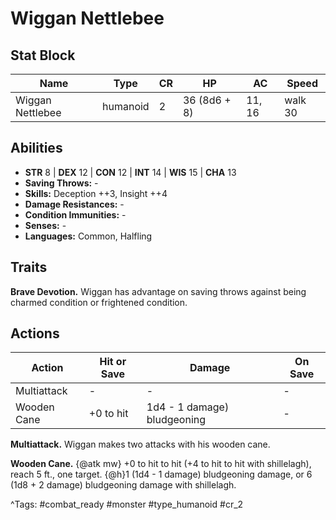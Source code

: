 # Wiggan Nettlebee

## Stat Block

| Name | Type | CR | HP | AC | Speed |
|------|------|----|----|----|-------|
| Wiggan Nettlebee | humanoid | 2 | 36 (8d6 + 8) | 11, 16 | walk 30 |

## Abilities

- **STR** 8 | **DEX** 12 | **CON** 12 | **INT** 14 | **WIS** 15 | **CHA** 13
- **Saving Throws:** -  
- **Skills:** Deception ++3, Insight ++4  
- **Damage Resistances:** -  
- **Condition Immunities:** -  
- **Senses:** -  
- **Languages:** Common, Halfling

## Traits

**Brave Devotion.** Wiggan has advantage on saving throws against being charmed condition or frightened condition.


## Actions

| Action | Hit or Save | Damage | On Save |
|--------|--------------|--------|----------|
| Multiattack | - | - | - |
| Wooden Cane | +0 to hit | 1d4 - 1 damage) bludgeoning | - |

**Multiattack.** Wiggan makes two attacks with his wooden cane.

**Wooden Cane.** {@atk mw} +0 to hit to hit (+4 to hit to hit with shillelagh), reach 5 ft., one target. {@h}1 (1d4 - 1 damage) bludgeoning damage, or 6 (1d8 + 2 damage) bludgeoning damage with shillelagh.


^Tags: #combat_ready #monster #type_humanoid #cr_2